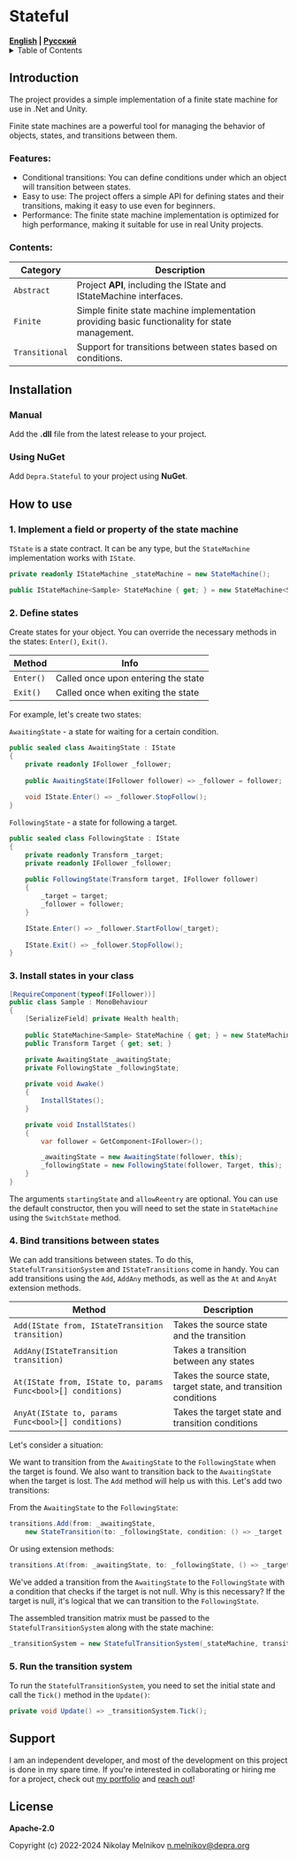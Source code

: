 # Stateful

<div>
    <strong><a href="README.md">English</a> | <a href="README.RU.md">Русский</a></strong>
</div>

<details>
<summary>Table of Contents</summary>

- [Introduction](#introduction)
- [Installation](#installation)
- [How to use](#how-to-use)
    - [Implement field or property](#1-implement-a-field-or-property-of-the-state-machine)
    - [Define states](#2-define-states)
    - [Set states in your class](#3-install-states-in-your-class)
    - [Bind transitions between states](#4-bind-transitions-between-states)
    - [Start the transition system](#5-run-the-transition-system)
- [Support](#support)
- [License](#license)

</details>

## Introduction

The project provides a simple implementation of a finite state machine for use in .Net and Unity.

Finite state machines are a powerful tool for managing the behavior of objects,
states, and transitions between them.

### Features:

* Conditional transitions: You can define conditions under which an object will transition between states.
* Easy to use: The project offers a simple API for defining states and their transitions, making it easy to use even for
  beginners.
* Performance: The finite state machine implementation is optimized for high performance, making it suitable for use in
  real Unity projects.

### Contents:

| Category       | Description                                                                                    |
|----------------|------------------------------------------------------------------------------------------------|
| `Abstract`     | Project **API**, including the IState and IStateMachine interfaces.                            |
| `Finite`       | Simple finite state machine implementation providing basic functionality for state management. |
| `Transitional` | Support for transitions between states based on conditions.                                    |

## Installation

### Manual

Add the **.dll** file from the latest release to your project.

### Using NuGet

Add `Depra.Stateful` to your project using **NuGet**.

## How to use

### 1. Implement a field or property of the state machine

`TState` is a state contract. It can be any type,
but the `StateMachine` implementation works with `IState`.

```csharp
private readonly IStateMachine _stateMachine = new StateMachine();
```

```csharp
public IStateMachine<Sample> StateMachine { get; } = new StateMachine<Sample>();
```

### 2. Define states

Create states for your object.
You can override the necessary methods in the states: `Enter()`, `Exit()`.

| Method    | Info                                |
|-----------|-------------------------------------|
| `Enter()` | Called once upon entering the state |
| `Exit()`  | Called once when exiting the state  |

For example, let's create two states:

`AwaitingState` - a state for waiting for a certain condition.

```csharp
public sealed class AwaitingState : IState
{
    private readonly IFollower _follower;
    
    public AwaitingState(IFollower follower) => _follower = follower;
    
    void IState.Enter() => _follower.StopFollow();
}
```

`FollowingState` - a state for following a target.

```csharp
public sealed class FollowingState : IState
{
    private readonly Transform _target;
    private readonly IFollower _follower;
        
    public FollowingState(Transform target, IFollower follower)
    {
        _target = target;
        _follower = follower;
    }

    IState.Enter() => _follower.StartFollow(_target);
    
    IState.Exit() => _follower.StopFollow();
}
```

### 3. Install states in your class

```csharp
[RequireComponent(typeof(IFollower))]
public class Sample : MonoBehaviour
{
    [SerializeField] private Health health;
    
    public StateMachine<Sample> StateMachine { get; } = new StateMachine<Sample>();
    public Transform Target { get; set; }

    private AwaitingState _awaitingState;
    private FollowingState _followingState;
    
    private void Awake()
    {
        InstallStates();
    }

    private void InstallStates()
    {
        var follower = GetComponent<IFollower>();

        _awaitingState = new AwaitingState(follower, this);
        _followingState = new FollowingState(follower, Target, this);
    }
}
```

The arguments `startingState` and `allowReentry` are optional.
You can use the default constructor,
then you will need to set the state in `StateMachine` using the `SwitchState` method.

### 4. Bind transitions between states

We can add transitions between states.
To do this, `StatefulTransitionSystem` and `IStateTransitions` come in handy.
You can add transitions using the `Add`, `AddAny` methods, as well as the `At` and `AnyAt` extension methods.

| Method                                                       | Description                                                     |
|--------------------------------------------------------------|-----------------------------------------------------------------|
| `Add(IState from, IStateTransition transition)`              | Takes the source state and the transition                       |
| `AddAny(IStateTransition transition)`                        | Takes a transition between any states                           |
| `At(IState from, IState to, params Func<bool>[] conditions)` | Takes the source state, target state, and transition conditions |
| `AnyAt(IState to, params Func<bool>[] conditions)`           | Takes the target state and transition conditions                |

Let's consider a situation:

We want to transition from the `AwaitingState` to the `FollowingState` when the target is found.
We also want to transition back to the `AwaitingState` when the target is lost.
The `Add` method will help us with this. Let's add two transitions:

From the `AwaitingState` to the `FollowingState`:

```csharp
transitions.Add(from: _awaitingState,
    new StateTransition(to: _followingState, condition: () => _target != null));
```

Or using extension methods:

```csharp
transitions.At(from: _awaitingState, to: _followingState, () => _target != null);
```

We've added a transition from the `AwaitingState` to the `FollowingState` with a condition that checks if the target is
not null.
Why is this necessary?
If the target is null, it's logical that we can transition to the `FollowingState`.

The assembled transition matrix must be passed to the `StatefulTransitionSystem` along with the state machine:

```csharp
_transitionSystem = new StatefulTransitionSystem(_stateMachine, transitions);
```

### 5. Run the transition system

To run the `StatefulTransitionSystem`, you need to set the initial state and call the `Tick()` method in the `Update()`:

```csharp
private void Update() => _transitionSystem.Tick();
```

## Support

I am an independent developer,
and most of the development on this project is done in my spare time.
If you're interested in collaborating or hiring me for a project, check
out [my portfolio](https://github.com/Depra-Inc) and [reach out](mailto:n.melnikov@depra.org)!

## License

**Apache-2.0**

Copyright (c) 2022-2024 Nikolay Melnikov
[n.melnikov@depra.org](mailto:n.melnikov@depra.org)